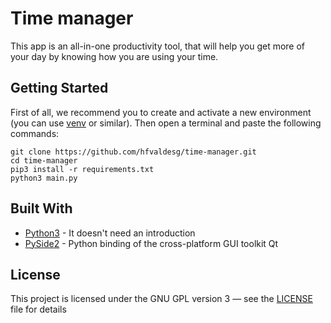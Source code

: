 # Time manager

This app is an all-in-one productivity tool, that will help you get more of your day by knowing how you are using your time.

## Getting Started

First of all, we recommend you to create and activate a new environment (you can use [venv](https://virtualenv.pypa.io/en/latest/userguide/#usage) or similar). Then open a terminal and paste the following commands:

	git clone https://github.com/hfvaldesg/time-manager.git
	cd time-manager
	pip3 install -r requirements.txt
	python3 main.py


## Built With

* [Python3](https://www.python.org/) - It doesn't need an introduction
* [PySide2](https://www.qt.io/qt-for-python) - Python binding of the cross-platform GUI toolkit Qt

## License

This project is licensed under the GNU GPL version 3 &mdash; see the [LICENSE](LICENSE) file for details
